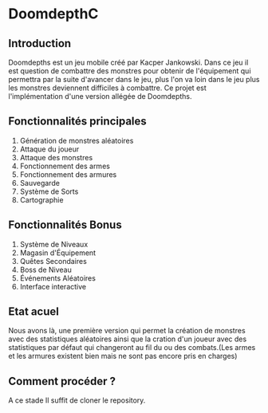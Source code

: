 # DoomdepthC

## Introduction
Doomdepths est un jeu mobile créé par Kacper Jankowski. Dans ce jeu il est question de combattre des
monstres pour obtenir de l'équipement qui permettra par la suite d'avancer dans le jeu, plus l'on va loin dans
le jeu plus les monstres deviennent difficiles à combattre. Ce projet est l'implémentation d'une version allégée de Doomdepths.

## Fonctionnalités principales
1. Génération de monstres aléatoires
2. Attaque du joueur
3. Attaque des monstres
4. Fonctionnement des armes
5. Fonctionnement des armures
6. Sauvegarde
7. Système de Sorts
8. Cartographie

## Fonctionnalités Bonus
1. Système de Niveaux
2. Magasin d'Équipement
3. Quêtes Secondaires
4. Boss de Niveau
5. Événements Aléatoires
6.  Interface interactive

## Etat acuel
Nous avons là, une première version qui permet la création de monstres avec des statistiques aléatoires ainsi 
que la cration d'un joueur avec des statistiques par défaut qui changeront au fil du ou des combats.(Les armes et les armures existent bien mais ne sont pas encore pris en charges)

## Comment procéder ?
A ce stade Il suffit de cloner le repository.




